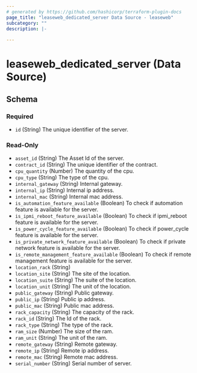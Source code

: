 ```yaml
---
# generated by https://github.com/hashicorp/terraform-plugin-docs
page_title: "leaseweb_dedicated_server Data Source - leaseweb"
subcategory: ""
description: |-
  
---
```


# leaseweb_dedicated_server (Data Source)





<!-- schema generated by tfplugindocs -->
## Schema

### Required

- `id` (String) The unique identifier of the server.

### Read-Only

- `asset_id` (String) The Asset Id of the server.
- `contract_id` (String) The unique identifier of the contract.
- `cpu_quantity` (Number) The quantity of the cpu.
- `cpu_type` (String) The type of the cpu.
- `internal_gateway` (String) Internal gateway.
- `internal_ip` (String) Internal ip address.
- `internal_mac` (String) Internal mac address.
- `is_automation_feature_available` (Boolean) To check if automation feature is available for the server.
- `is_ipmi_reboot_feature_available` (Boolean) To check if ipmi_reboot feature is available for the server.
- `is_power_cycle_feature_available` (Boolean) To check if power_cycle feature is available for the server.
- `is_private_network_feature_available` (Boolean) To check if private network feature is available for the server.
- `is_remote_management_feature_available` (Boolean) To check if remote management feature is available for the server.
- `location_rack` (String)
- `location_site` (String) The site of the location.
- `location_suite` (String) The suite of the location.
- `location_unit` (String) The unit of the location.
- `public_gateway` (String) Public gateway.
- `public_ip` (String) Public ip address.
- `public_mac` (String) Public mac address.
- `rack_capacity` (String) The capacity of the rack.
- `rack_id` (String) The Id of the rack.
- `rack_type` (String) The type of the rack.
- `ram_size` (Number) The size of the ram.
- `ram_unit` (String) The unit of the ram.
- `remote_gateway` (String) Remote gateway.
- `remote_ip` (String) Remote ip address.
- `remote_mac` (String) Remote mac address.
- `serial_number` (String) Serial number of server.
